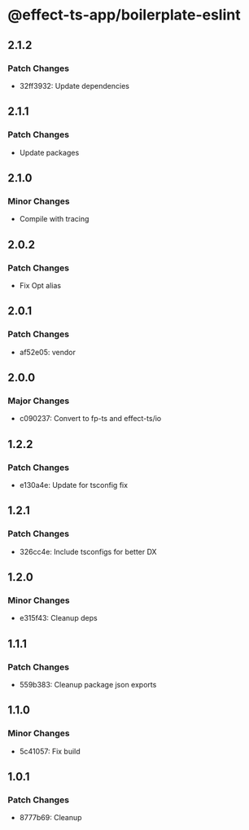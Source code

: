 # @effect-ts-app/boilerplate-eslint

## 2.1.2

### Patch Changes

- 32ff3932: Update dependencies

## 2.1.1

### Patch Changes

- Update packages

## 2.1.0

### Minor Changes

- Compile with tracing

## 2.0.2

### Patch Changes

- Fix Opt alias

## 2.0.1

### Patch Changes

- af52e05: vendor

## 2.0.0

### Major Changes

- c090237: Convert to fp-ts and effect-ts/io

## 1.2.2

### Patch Changes

- e130a4e: Update for tsconfig fix

## 1.2.1

### Patch Changes

- 326cc4e: Include tsconfigs for better DX

## 1.2.0

### Minor Changes

- e315f43: Cleanup deps

## 1.1.1

### Patch Changes

- 559b383: Cleanup package json exports

## 1.1.0

### Minor Changes

- 5c41057: Fix build

## 1.0.1

### Patch Changes

- 8777b69: Cleanup
